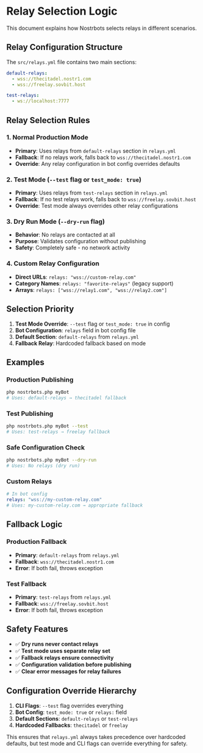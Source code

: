 # Relay Selection Logic

This document explains how Nostrbots selects relays in different scenarios.

## Relay Configuration Structure

The `src/relays.yml` file contains two main sections:

```yaml
default-relays:
  - wss://thecitadel.nostr1.com
  - wss://freelay.sovbit.host

test-relays:
  - ws://localhost:7777
```

## Relay Selection Rules

### 1. **Normal Production Mode**
- **Primary**: Uses relays from `default-relays` section in `relays.yml`
- **Fallback**: If no relays work, falls back to `wss://thecitadel.nostr1.com`
- **Override**: Any relay configuration in bot config overrides defaults

### 2. **Test Mode** (`--test` flag or `test_mode: true`)
- **Primary**: Uses relays from `test-relays` section in `relays.yml`
- **Fallback**: If no test relays work, falls back to `wss://freelay.sovbit.host`
- **Override**: Test mode always overrides other relay configurations

### 3. **Dry Run Mode** (`--dry-run` flag)
- **Behavior**: No relays are contacted at all
- **Purpose**: Validates configuration without publishing
- **Safety**: Completely safe - no network activity

### 4. **Custom Relay Configuration**
- **Direct URLs**: `relays: "wss://custom-relay.com"`
- **Category Names**: `relays: "favorite-relays"` (legacy support)
- **Arrays**: `relays: ["wss://relay1.com", "wss://relay2.com"]`

## Selection Priority

1. **Test Mode Override**: `--test` flag or `test_mode: true` in config
2. **Bot Configuration**: `relays` field in bot config file
3. **Default Section**: `default-relays` from `relays.yml`
4. **Fallback Relay**: Hardcoded fallback based on mode

## Examples

### Production Publishing
```bash
php nostrbots.php myBot
# Uses: default-relays → thecitadel fallback
```

### Test Publishing
```bash
php nostrbots.php myBot --test
# Uses: test-relays → freelay fallback
```

### Safe Configuration Check
```bash
php nostrbots.php myBot --dry-run
# Uses: No relays (dry run)
```

### Custom Relays
```yaml
# In bot config
relays: "wss://my-custom-relay.com"
# Uses: my-custom-relay.com → appropriate fallback
```

## Fallback Logic

### Production Fallback
- **Primary**: `default-relays` from `relays.yml`
- **Fallback**: `wss://thecitadel.nostr1.com`
- **Error**: If both fail, throws exception

### Test Fallback
- **Primary**: `test-relays` from `relays.yml`
- **Fallback**: `wss://freelay.sovbit.host`
- **Error**: If both fail, throws exception

## Safety Features

- ✅ **Dry runs never contact relays**
- ✅ **Test mode uses separate relay set**
- ✅ **Fallback relays ensure connectivity**
- ✅ **Configuration validation before publishing**
- ✅ **Clear error messages for relay failures**

## Configuration Override Hierarchy

1. **CLI Flags**: `--test` flag overrides everything
2. **Bot Config**: `test_mode: true` or `relays:` field
3. **Default Sections**: `default-relays` or `test-relays`
4. **Hardcoded Fallbacks**: `thecitadel` or `freelay`

This ensures that `relays.yml` always takes precedence over hardcoded defaults, but test mode and CLI flags can override everything for safety.
